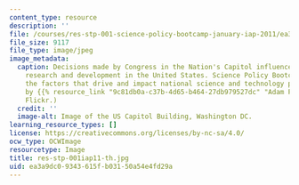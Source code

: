 ```yaml
---
content_type: resource
description: ''
file: /courses/res-stp-001-science-policy-bootcamp-january-iap-2011/ea3a9dc09343615fb03150a54e4fd29a_res-stp-001iap11-th.jpg
file_size: 9117
file_type: image/jpeg
image_metadata:
  caption: Decisions made by Congress in the Nation's Capitol influence scientific
    research and development in the United States. Science Policy Bootcamp discusses
    the factors that drive and impact national science and technology policy. (Image
    by {{% resource_link "9c81db0a-c37b-4d65-b464-27db979527dc" "Adam Fagen" %}} on
    Flickr.)
  credit: ''
  image-alt: Image of the US Capitol Building, Washington DC.
learning_resource_types: []
license: https://creativecommons.org/licenses/by-nc-sa/4.0/
ocw_type: OCWImage
resourcetype: Image
title: res-stp-001iap11-th.jpg
uid: ea3a9dc0-9343-615f-b031-50a54e4fd29a
---
```

